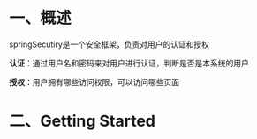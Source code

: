 # 一、概述

springSecutiry是一个安全框架，负责对用户的认证和授权

**认证**：通过用户名和密码来对用户进行认证，判断是否是本系统的用户

**授权**：用户拥有哪些访问权限，可以访问哪些页面







# 二、Getting Started





















